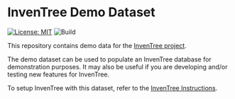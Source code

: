 # InvenTree Demo Dataset

[![License: MIT](https://img.shields.io/badge/License-MIT-yellow.svg)](https://opensource.org/licenses/MIT)
![Build](https://github.com/inventree/demo-datasert/actions/workflows/import_data.yaml/badge.svg)

This repository contains demo data for the [InvenTree project](https://inventree.readthedocs.io).

The demo dataset can be used to populate an InvenTree database for demonstration purposes. It may also be useful if you are developing and/or testing new features for InvenTree.

To setup InvenTree with this dataset, refer to the [InvenTree Instructions](https://inventree.readthedocs.io/en/latest/start/demo/).